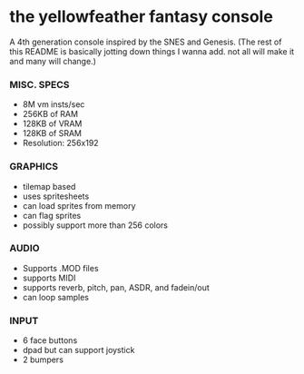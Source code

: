 # the yellowfeather fantasy console 
 A 4th generation console inspired by the SNES and Genesis.
(The rest of this README is basically jotting down things I wanna add. not all will make it and many will change.)

### MISC. SPECS 
* 8M vm insts/sec
* 256KB of RAM
* 128KB of VRAM
* 128KB of SRAM
* Resolution: 256x192

### GRAPHICS
* tilemap based
* uses spritesheets
* can load sprites from memory 
* can flag sprites
* possibly support more than 256 colors


### AUDIO
* Supports .MOD files
* supports MIDI
* supports reverb, pitch, pan, ASDR, and fadein/out
* can loop samples

### INPUT
* 6 face buttons 
* dpad but can support joystick 
* 2 bumpers
